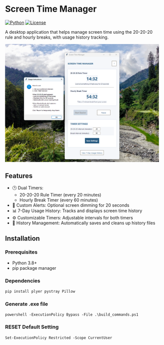 # Screen Time Manager

[![Python](https://img.shields.io/badge/Python-3.8%2B-blue.svg)](https://python.org)
[![License](https://img.shields.io/badge/License-MIT-green.svg)](https://opensource.org/licenses/MIT)

A desktop application that helps manage screen time using the 20-20-20 rule and hourly breaks, with usage history tracking.

![Application Screenshot](https://raw.githubusercontent.com/memotiur/BlinkReminder/refs/heads/main/screenshots/screentime.png)


## Features

- 🕒 Dual Timers:
  - 20-20-20 Rule Timer (every 20 minutes)
  - Hourly Break Timer (every 60 minutes)
- 🔔 Custom Alerts:
Optional screen dimming for 20 seconds
- 📊 7-Day Usage History:
Tracks and displays screen time history
- ⚙️ Customizable Timers:
Adjustable intervals for both timers
- 📁 History Management:
Automatically saves and cleans up history files


## Installation

### Prerequisites

- Python 3.8+
- pip package manager

### Dependencies

```bash
pip install plyer pystray Pillow
```


### Generate .exe file

```
powershell -ExecutionPolicy Bypass -File .\build_commands.ps1
```

### RESET Default Setting

```
Set-ExecutionPolicy Restricted -Scope CurrentUser